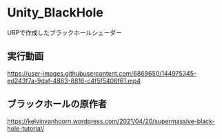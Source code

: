 # Unity_BlackHole
URPで作成したブラックホールシェーダー

## 実行動画
https://user-images.githubusercontent.com/6869650/144975345-ed243f7a-9daf-4883-8816-c4f5f5406f61.mp4

## ブラックホールの原作者
https://kelvinvanhoorn.wordpress.com/2021/04/20/supermassive-black-hole-tutorial/
